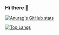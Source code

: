 ### Hi there 👋

[![Anurag's GitHub stats](https://github-readme-stats.vercel.app/api?username=dhannjayyy&theme=dracula&show_icons=true)](https://github.com/dhannjayyy/github-readme-stats)

[![Top Langs](https://github-readme-stats.vercel.app/api/top-langs/?username=dhannjayyy&layout=compact&theme=dracula)](https://github.com/anuraghazra/github-readme-stats)
